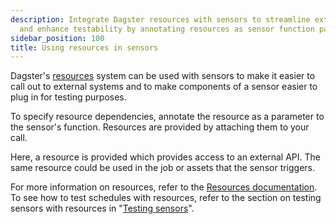 ```yaml
---
description: Integrate Dagster resources with sensors to streamline external API calls
  and enhance testability by annotating resources as sensor function parameters.
sidebar_position: 100
title: Using resources in sensors
---
```


Dagster's [resources](/guides/build/external-resources/) system can be used with sensors to make it easier to call out to external systems and to make components of a sensor easier to plug in for testing purposes.

To specify resource dependencies, annotate the resource as a parameter to the sensor's function. Resources are provided by attaching them to your <PyObject section="definitions" module="dagster" object="Definitions" /> call.

Here, a resource is provided which provides access to an external API. The same resource could be used in the job or assets that the sensor triggers.

<CodeExample
  path="docs_snippets/docs_snippets/concepts/resources/pythonic_resources.py"
  startAfter="start_new_resource_on_sensor"
  endBefore="end_new_resource_on_sensor"
  dedent="4"
/>

For more information on resources, refer to the [Resources documentation](/guides/build/external-resources). To see how to test schedules with resources, refer to the section on testing sensors with resources in "[Testing sensors](/guides/automate/sensors/testing-sensors)".
